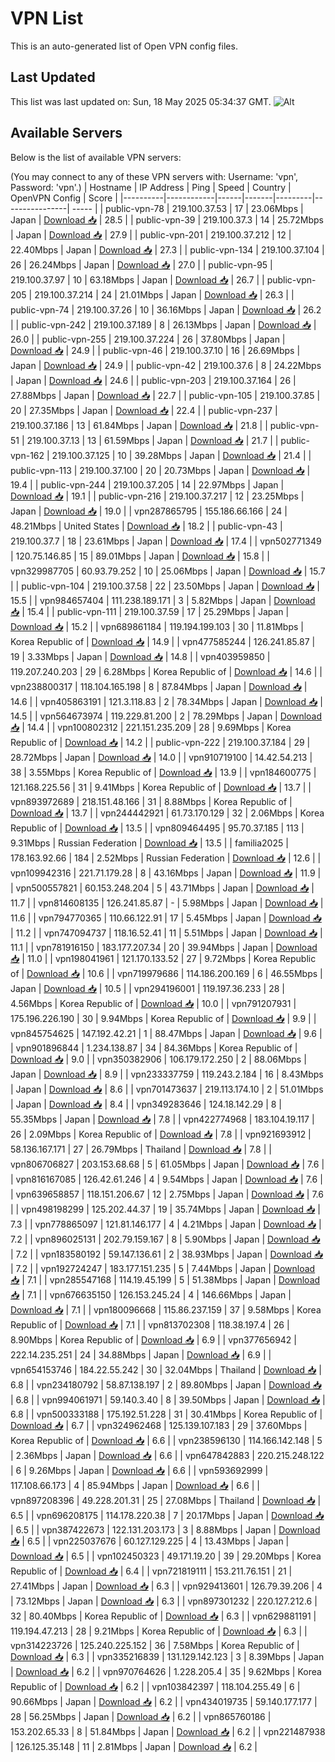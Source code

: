 # VPN List

This is an auto-generated list of Open VPN config files.

## Last Updated

This list was last updated on: Sun, 18 May 2025 05:34:37 GMT.
![Alt](https://repobeats.axiom.co/api/embed/186b98318ef1479477931607c1ad7d823f12451f.svg "Repobeats analytics image")

## Available Servers

Below is the list of available VPN servers:

(You may connect to any of these VPN servers with: Username: 'vpn', Password: 'vpn'.)
| Hostname | IP Address | Ping | Speed | Country | OpenVPN Config | Score |
|----------|------------|------|-------|---------|----------------| ----- |
| public-vpn-78 | 219.100.37.53 | 17 | 23.06Mbps | Japan | [Download 📥](./configs/server_0_JP.ovpn) | 28.5 |
| public-vpn-39 | 219.100.37.3 | 14 | 25.72Mbps | Japan | [Download 📥](./configs/server_1_JP.ovpn) | 27.9 |
| public-vpn-201 | 219.100.37.212 | 12 | 22.40Mbps | Japan | [Download 📥](./configs/server_2_JP.ovpn) | 27.3 |
| public-vpn-134 | 219.100.37.104 | 26 | 26.24Mbps | Japan | [Download 📥](./configs/server_3_JP.ovpn) | 27.0 |
| public-vpn-95 | 219.100.37.97 | 10 | 63.18Mbps | Japan | [Download 📥](./configs/server_4_JP.ovpn) | 26.7 |
| public-vpn-205 | 219.100.37.214 | 24 | 21.01Mbps | Japan | [Download 📥](./configs/server_5_JP.ovpn) | 26.3 |
| public-vpn-74 | 219.100.37.26 | 10 | 36.16Mbps | Japan | [Download 📥](./configs/server_6_JP.ovpn) | 26.2 |
| public-vpn-242 | 219.100.37.189 | 8 | 26.13Mbps | Japan | [Download 📥](./configs/server_7_JP.ovpn) | 26.0 |
| public-vpn-255 | 219.100.37.224 | 26 | 37.80Mbps | Japan | [Download 📥](./configs/server_8_JP.ovpn) | 24.9 |
| public-vpn-46 | 219.100.37.10 | 16 | 26.69Mbps | Japan | [Download 📥](./configs/server_9_JP.ovpn) | 24.9 |
| public-vpn-42 | 219.100.37.6 | 8 | 24.22Mbps | Japan | [Download 📥](./configs/server_10_JP.ovpn) | 24.6 |
| public-vpn-203 | 219.100.37.164 | 26 | 27.88Mbps | Japan | [Download 📥](./configs/server_11_JP.ovpn) | 22.7 |
| public-vpn-105 | 219.100.37.85 | 20 | 27.35Mbps | Japan | [Download 📥](./configs/server_12_JP.ovpn) | 22.4 |
| public-vpn-237 | 219.100.37.186 | 13 | 61.84Mbps | Japan | [Download 📥](./configs/server_13_JP.ovpn) | 21.8 |
| public-vpn-51 | 219.100.37.13 | 13 | 61.59Mbps | Japan | [Download 📥](./configs/server_14_JP.ovpn) | 21.7 |
| public-vpn-162 | 219.100.37.125 | 10 | 39.28Mbps | Japan | [Download 📥](./configs/server_15_JP.ovpn) | 21.4 |
| public-vpn-113 | 219.100.37.100 | 20 | 20.73Mbps | Japan | [Download 📥](./configs/server_16_JP.ovpn) | 19.4 |
| public-vpn-244 | 219.100.37.205 | 14 | 22.97Mbps | Japan | [Download 📥](./configs/server_17_JP.ovpn) | 19.1 |
| public-vpn-216 | 219.100.37.217 | 12 | 23.25Mbps | Japan | [Download 📥](./configs/server_18_JP.ovpn) | 19.0 |
| vpn287865795 | 155.186.66.166 | 24 | 48.21Mbps | United States | [Download 📥](./configs/server_19_US.ovpn) | 18.2 |
| public-vpn-43 | 219.100.37.7 | 18 | 23.61Mbps | Japan | [Download 📥](./configs/server_20_JP.ovpn) | 17.4 |
| vpn502771349 | 120.75.146.85 | 15 | 89.01Mbps | Japan | [Download 📥](./configs/server_21_JP.ovpn) | 15.8 |
| vpn329987705 | 60.93.79.252 | 10 | 25.06Mbps | Japan | [Download 📥](./configs/server_22_JP.ovpn) | 15.7 |
| public-vpn-104 | 219.100.37.58 | 22 | 23.50Mbps | Japan | [Download 📥](./configs/server_23_JP.ovpn) | 15.5 |
| vpn984657404 | 111.238.189.171 | 3 | 5.82Mbps | Japan | [Download 📥](./configs/server_24_JP.ovpn) | 15.4 |
| public-vpn-111 | 219.100.37.59 | 17 | 25.29Mbps | Japan | [Download 📥](./configs/server_25_JP.ovpn) | 15.2 |
| vpn689861184 | 119.194.199.103 | 30 | 11.81Mbps | Korea Republic of | [Download 📥](./configs/server_26_KR.ovpn) | 14.9 |
| vpn477585244 | 126.241.85.87 | 19 | 3.33Mbps | Japan | [Download 📥](./configs/server_27_JP.ovpn) | 14.8 |
| vpn403959850 | 119.207.240.203 | 29 | 6.28Mbps | Korea Republic of | [Download 📥](./configs/server_28_KR.ovpn) | 14.6 |
| vpn238800317 | 118.104.165.198 | 8 | 87.84Mbps | Japan | [Download 📥](./configs/server_29_JP.ovpn) | 14.6 |
| vpn405863191 | 121.3.118.83 | 2 | 78.34Mbps | Japan | [Download 📥](./configs/server_30_JP.ovpn) | 14.5 |
| vpn564673974 | 119.229.81.200 | 2 | 78.29Mbps | Japan | [Download 📥](./configs/server_31_JP.ovpn) | 14.4 |
| vpn100802312 | 221.151.235.209 | 28 | 9.69Mbps | Korea Republic of | [Download 📥](./configs/server_32_KR.ovpn) | 14.2 |
| public-vpn-222 | 219.100.37.184 | 29 | 28.72Mbps | Japan | [Download 📥](./configs/server_33_JP.ovpn) | 14.0 |
| vpn910719100 | 14.42.54.213 | 38 | 3.55Mbps | Korea Republic of | [Download 📥](./configs/server_34_KR.ovpn) | 13.9 |
| vpn184600775 | 121.168.225.56 | 31 | 9.41Mbps | Korea Republic of | [Download 📥](./configs/server_35_KR.ovpn) | 13.7 |
| vpn893972689 | 218.151.48.166 | 31 | 8.88Mbps | Korea Republic of | [Download 📥](./configs/server_36_KR.ovpn) | 13.7 |
| vpn244442921 | 61.73.170.129 | 32 | 2.06Mbps | Korea Republic of | [Download 📥](./configs/server_37_KR.ovpn) | 13.5 |
| vpn809464495 | 95.70.37.185 | 113 | 9.31Mbps | Russian Federation | [Download 📥](./configs/server_38_RU.ovpn) | 13.5 |
| familia2025 | 178.163.92.66 | 184 | 2.52Mbps | Russian Federation | [Download 📥](./configs/server_39_RU.ovpn) | 12.6 |
| vpn109942316 | 221.71.179.28 | 8 | 43.16Mbps | Japan | [Download 📥](./configs/server_40_JP.ovpn) | 11.9 |
| vpn500557821 | 60.153.248.204 | 5 | 43.71Mbps | Japan | [Download 📥](./configs/server_41_JP.ovpn) | 11.7 |
| vpn814608135 | 126.241.85.87 | - | 5.98Mbps | Japan | [Download 📥](./configs/server_42_JP.ovpn) | 11.6 |
| vpn794770365 | 110.66.122.91 | 17 | 5.45Mbps | Japan | [Download 📥](./configs/server_43_JP.ovpn) | 11.2 |
| vpn747094737 | 118.16.52.41 | 11 | 5.51Mbps | Japan | [Download 📥](./configs/server_44_JP.ovpn) | 11.1 |
| vpn781916150 | 183.177.207.34 | 20 | 39.94Mbps | Japan | [Download 📥](./configs/server_45_JP.ovpn) | 11.0 |
| vpn198041961 | 121.170.133.52 | 27 | 9.72Mbps | Korea Republic of | [Download 📥](./configs/server_46_KR.ovpn) | 10.6 |
| vpn719979686 | 114.186.200.169 | 6 | 46.55Mbps | Japan | [Download 📥](./configs/server_47_JP.ovpn) | 10.5 |
| vpn294196001 | 119.197.36.233 | 28 | 4.56Mbps | Korea Republic of | [Download 📥](./configs/server_48_KR.ovpn) | 10.0 |
| vpn791207931 | 175.196.226.190 | 30 | 9.94Mbps | Korea Republic of | [Download 📥](./configs/server_49_KR.ovpn) | 9.9 |
| vpn845754625 | 147.192.42.21 | 1 | 88.47Mbps | Japan | [Download 📥](./configs/server_50_JP.ovpn) | 9.6 |
| vpn901896844 | 1.234.138.87 | 34 | 84.36Mbps | Korea Republic of | [Download 📥](./configs/server_51_KR.ovpn) | 9.0 |
| vpn350382906 | 106.179.172.250 | 2 | 88.06Mbps | Japan | [Download 📥](./configs/server_52_JP.ovpn) | 8.9 |
| vpn233337759 | 119.243.2.184 | 16 | 8.43Mbps | Japan | [Download 📥](./configs/server_53_JP.ovpn) | 8.6 |
| vpn701473637 | 219.113.174.10 | 2 | 51.01Mbps | Japan | [Download 📥](./configs/server_54_JP.ovpn) | 8.4 |
| vpn349283646 | 124.18.142.29 | 8 | 55.35Mbps | Japan | [Download 📥](./configs/server_55_JP.ovpn) | 7.8 |
| vpn422774968 | 183.104.19.117 | 26 | 2.09Mbps | Korea Republic of | [Download 📥](./configs/server_56_KR.ovpn) | 7.8 |
| vpn921693912 | 58.136.167.171 | 27 | 26.79Mbps | Thailand | [Download 📥](./configs/server_57_TH.ovpn) | 7.8 |
| vpn806706827 | 203.153.68.68 | 5 | 61.05Mbps | Japan | [Download 📥](./configs/server_58_JP.ovpn) | 7.6 |
| vpn816167085 | 126.42.61.246 | 4 | 9.54Mbps | Japan | [Download 📥](./configs/server_59_JP.ovpn) | 7.6 |
| vpn639658857 | 118.151.206.67 | 12 | 2.75Mbps | Japan | [Download 📥](./configs/server_60_JP.ovpn) | 7.6 |
| vpn498198299 | 125.202.44.37 | 19 | 35.74Mbps | Japan | [Download 📥](./configs/server_61_JP.ovpn) | 7.3 |
| vpn778865097 | 121.81.146.177 | 4 | 4.21Mbps | Japan | [Download 📥](./configs/server_62_JP.ovpn) | 7.2 |
| vpn896025131 | 202.79.159.167 | 8 | 5.90Mbps | Japan | [Download 📥](./configs/server_63_JP.ovpn) | 7.2 |
| vpn183580192 | 59.147.136.61 | 2 | 38.93Mbps | Japan | [Download 📥](./configs/server_64_JP.ovpn) | 7.2 |
| vpn192724247 | 183.177.151.235 | 5 | 7.44Mbps | Japan | [Download 📥](./configs/server_65_JP.ovpn) | 7.1 |
| vpn285547168 | 114.19.45.199 | 5 | 51.38Mbps | Japan | [Download 📥](./configs/server_66_JP.ovpn) | 7.1 |
| vpn676635150 | 126.153.245.24 | 4 | 146.66Mbps | Japan | [Download 📥](./configs/server_67_JP.ovpn) | 7.1 |
| vpn180096668 | 115.86.237.159 | 37 | 9.58Mbps | Korea Republic of | [Download 📥](./configs/server_68_KR.ovpn) | 7.1 |
| vpn813702308 | 118.38.197.4 | 26 | 8.90Mbps | Korea Republic of | [Download 📥](./configs/server_69_KR.ovpn) | 6.9 |
| vpn377656942 | 222.14.235.251 | 24 | 34.88Mbps | Japan | [Download 📥](./configs/server_70_JP.ovpn) | 6.9 |
| vpn654153746 | 184.22.55.242 | 30 | 32.04Mbps | Thailand | [Download 📥](./configs/server_71_TH.ovpn) | 6.8 |
| vpn234180792 | 58.87.138.197 | 2 | 89.80Mbps | Japan | [Download 📥](./configs/server_72_JP.ovpn) | 6.8 |
| vpn994061971 | 59.140.3.40 | 8 | 39.50Mbps | Japan | [Download 📥](./configs/server_73_JP.ovpn) | 6.8 |
| vpn500333188 | 175.192.51.228 | 31 | 30.41Mbps | Korea Republic of | [Download 📥](./configs/server_74_KR.ovpn) | 6.7 |
| vpn324962468 | 125.139.107.183 | 29 | 37.60Mbps | Korea Republic of | [Download 📥](./configs/server_75_KR.ovpn) | 6.6 |
| vpn238596130 | 114.166.142.148 | 5 | 2.36Mbps | Japan | [Download 📥](./configs/server_76_JP.ovpn) | 6.6 |
| vpn647842883 | 220.215.248.122 | 6 | 9.26Mbps | Japan | [Download 📥](./configs/server_77_JP.ovpn) | 6.6 |
| vpn593692999 | 117.108.66.173 | 4 | 85.94Mbps | Japan | [Download 📥](./configs/server_78_JP.ovpn) | 6.6 |
| vpn897208396 | 49.228.201.31 | 25 | 27.08Mbps | Thailand | [Download 📥](./configs/server_79_TH.ovpn) | 6.5 |
| vpn696208175 | 114.178.220.38 | 7 | 20.17Mbps | Japan | [Download 📥](./configs/server_80_JP.ovpn) | 6.5 |
| vpn387422673 | 122.131.203.173 | 3 | 8.88Mbps | Japan | [Download 📥](./configs/server_81_JP.ovpn) | 6.5 |
| vpn225037676 | 60.127.129.225 | 4 | 13.43Mbps | Japan | [Download 📥](./configs/server_82_JP.ovpn) | 6.5 |
| vpn102450323 | 49.171.19.20 | 39 | 29.20Mbps | Korea Republic of | [Download 📥](./configs/server_83_KR.ovpn) | 6.4 |
| vpn721819111 | 153.211.76.151 | 21 | 27.41Mbps | Japan | [Download 📥](./configs/server_84_JP.ovpn) | 6.3 |
| vpn929413601 | 126.79.39.206 | 4 | 73.12Mbps | Japan | [Download 📥](./configs/server_85_JP.ovpn) | 6.3 |
| vpn897301232 | 220.127.212.6 | 32 | 80.40Mbps | Korea Republic of | [Download 📥](./configs/server_86_KR.ovpn) | 6.3 |
| vpn629881191 | 119.194.47.213 | 28 | 9.21Mbps | Korea Republic of | [Download 📥](./configs/server_87_KR.ovpn) | 6.3 |
| vpn314223726 | 125.240.225.152 | 36 | 7.58Mbps | Korea Republic of | [Download 📥](./configs/server_88_KR.ovpn) | 6.3 |
| vpn335216839 | 131.129.142.123 | 3 | 8.39Mbps | Japan | [Download 📥](./configs/server_89_JP.ovpn) | 6.2 |
| vpn970764626 | 1.228.205.4 | 35 | 9.62Mbps | Korea Republic of | [Download 📥](./configs/server_90_KR.ovpn) | 6.2 |
| vpn103842397 | 118.104.255.49 | 6 | 90.66Mbps | Japan | [Download 📥](./configs/server_91_JP.ovpn) | 6.2 |
| vpn434019735 | 59.140.177.177 | 28 | 56.25Mbps | Japan | [Download 📥](./configs/server_92_JP.ovpn) | 6.2 |
| vpn865760186 | 153.202.65.33 | 8 | 51.84Mbps | Japan | [Download 📥](./configs/server_93_JP.ovpn) | 6.2 |
| vpn221487938 | 126.125.35.148 | 11 | 2.81Mbps | Japan | [Download 📥](./configs/server_94_JP.ovpn) | 6.2 |

